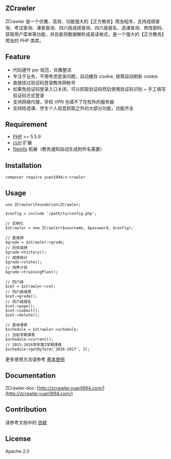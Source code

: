 ## ZCrawler

ZCrawler 是一个优雅、高效、功能强大的【正方教务】爬虫程序，支持成绩查询、考试查询、课表查询、四六级成绩查询、四六级报名、选课查询、修改密码、获取用户菜单等功能，并且能将数据解析成易读格式，是一个强大的【正方教务】爬虫的 PHP 类库。


## Feature

* 代码遵守 psr 规范，优雅整洁
* 专注于业务，不用考虑登录问题，自动缓存 cookie, 按需自动刷新 cookie
* 直接绕过验证码登录教务网帐号
* 如果免验证码登录入口关闭，可以抓取验证码然后使用验证码识别 + 手工填写验证码方式登录
* 支持网络代理，学校 VPN 也墙不了在校外的服务器
* 支持除选课、学生个人信息抓取之外的大部分功能，功能齐全


## Requirement

* [PHP](http://php.net) >= 5.5.9
* [cUrl](http://php.net/manual/en/book.curl.php) 扩展
* [fileinfo](http://php.net/manual/en/book.fileinfo.php) 拓展（教务通知自动生成附件名需要）


## Installation

```
composer require yuan1994/z-crawler
```


## Usage

```
use ZCrawler\Foundation\ZCrawler;

$config = include '/path/to/config.php';

// 实例化
$zCrawler = new ZCrawler($username, $password, $config);

// 查成绩
$grade = $zCrawler->grade;
// 历年成绩
$grade->history();
// 成绩统计
$grade->state();
// 培养计划
$grade->trainingPlan();

// 四六级
$cet = $zCrawler->cet;
// 四六级成绩
$cet->grade();
// 四六级报名
$cet->page();
$cet->submit();
$cet->delete();

// 查询课表
$schedule = $zCrawler->schedule;
// 当前学期课表
$schedule->current();
// 2015-2016学年第2学期课表
$schedule->getByTerm('2016-2017', 2);
```

更多使用方法请参考 [基本使用](http://zcrawler.yuan1994.com/usage.html)


## Documentation

ZCrawler-doc: [http://zcrawler.yuan1994.com/](http://zcrawler.yuan1994.com/)


## Contribution

请参考文档中的 [贡献](http://zcrawler.yuan1994.com/contribution.html)


## License

Apache 2.0
